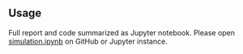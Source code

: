 ## Usage

Full report and code summarized as Jupyter notebook. Please open [simulation.ipynb](simulation.ipynb) on GitHub or Jupyter instance.
